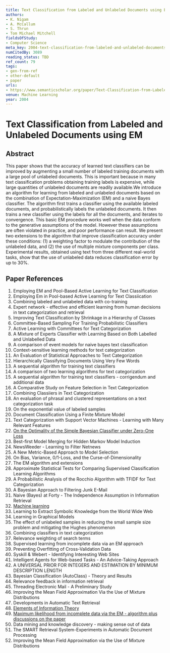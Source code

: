 ```yaml
---
title: Text Classification from Labeled and Unlabeled Documents using EM
authors:
- K. Nigam
- A. McCallum
- S. Thrun
- Tom Michael Mitchell
fieldsOfStudy:
- Computer Science
meta_key: 2004-text-classification-from-labeled-and-unlabeled-documents-using-em
numCitedBy: 3089
reading_status: TBD
ref_count: 79
tags:
- gen-from-ref
- other-default
- paper
urls:
- https://www.semanticscholar.org/paper/Text-Classification-from-Labeled-and-Unlabeled-EM-Nigam-McCallum/e2de29049d62de925cf709024b92774cd82b0a5a?sort=total-citations
venue: Machine Learning
year: 2004
---
```


# Text Classification from Labeled and Unlabeled Documents using EM

## Abstract

This paper shows that the accuracy of learned text classifiers can be improved by augmenting a small number of labeled training documents with a large pool of unlabeled documents. This is important because in many text classification problems obtaining training labels is expensive, while large quantities of unlabeled documents are readily available.We introduce an algorithm for learning from labeled and unlabeled documents based on the combination of Expectation-Maximization (EM) and a naive Bayes classifier. The algorithm first trains a classifier using the available labeled documents, and probabilistically labels the unlabeled documents. It then trains a new classifier using the labels for all the documents, and iterates to convergence. This basic EM procedure works well when the data conform to the generative assumptions of the model. However these assumptions are often violated in practice, and poor performance can result. We present two extensions to the algorithm that improve classification accuracy under these conditions: (1) a weighting factor to modulate the contribution of the unlabeled data, and (2) the use of multiple mixture components per class. Experimental results, obtained using text from three different real-world tasks, show that the use of unlabeled data reduces classification error by up to 30%.

## Paper References

1. Employing EM and Pool-Based Active Learning for Text Classification
2. Employing Em in Pool-based Active Learning for Text Classiication
3. Combining labeled and unlabeled data with co-training
4. Expert network - effective and efficient learning from human decisions in text categorization and retrieval
5. Improving Text Classification by Shrinkage in a Hierarchy of Classes
6. Committee-Based Sampling For Training Probabilistic Classifiers
7. Active Learning with Committees for Text Categorization
8. A Mixture of Experts Classifier with Learning Based on Both Labelled and Unlabelled Data
9. A comparison of event models for naive bayes text classification
10. Context-sensitive learning methods for text categorization
11. An Evaluation of Statistical Approaches to Text Categorization
12. Hierarchically Classifying Documents Using Very Few Words
13. A sequential algorithm for training text classifiers
14. A comparison of two learning algorithms for text categorization
15. A sequential algorithm for training text classifiers - corrigendum and additional data
16. A Comparative Study on Feature Selection in Text Categorization
17. Combining Classiiers in Text Categorization
18. An evaluation of phrasal and clustered representations on a text categorization task
19. On the exponential value of labeled samples
20. Document Classification Using a Finite Mixture Model
21. Text Categorization with Support Vector Machines - Learning with Many Relevant Features
22. [On the Optimality of the Simple Bayesian Classifier under Zero-One Loss](2004-on-the-optimality-of-the-simple-bayesian-classifier-under-zero-one-loss.md)
23. Best-first Model Merging for Hidden Markov Model Induction
24. NewsWeeder - Learning to Filter Netnews
25. A New Metric-Based Approach to Model Selection
26. On Bias, Variance, 0/1-Loss, and the Curse-of-Dimensionality
27. The EM algorithm and extensions
28. Approximate Statistical Tests for Comparing Supervised Classification Learning Algorithms
29. A Probabilistic Analysis of the Rocchio Algorithm with TFIDF for Text Categorization
30. A Bayesian Approach to Filtering Junk E-Mail
31. Naive (Bayes) at Forty - The Independence Assumption in Information Retrieval
32. [Machine learning](1996-machine-learning.md)
33. Learning to Extract Symbolic Knowledge from the World Wide Web
34. Learning in Graphical Models
35. The effect of unlabeled samples in reducing the small sample size problem and mitigating the Hughes phenomenon
36. Combining classifiers in text categorization
37. Relevance weighting of search terms
38. Supervised learning from incomplete data via an EM approach
39. Preventing Overfitting of Cross-Validation Data
40. Syskill & Webert - Identifying Interesting Web Sites
41. Intelligent Agents for Web-based Tasks - An Advice-Taking Approach
42. A UNIVERSAL PRIOR FOR INTEGERS AND ESTIMATION BY MINIMUM DESCRIPTION LENGTH
43. Bayesian Classification (AutoClass) - Theory and Results
44. Relevance feedback in information retrieval
45. Threading Electronic Mail - A Preliminary Study
46. Improving the Mean Field Approximation Via the Use of Mixture Distributions
47. Developments in Automatic Text Retrieval
48. [Elements of Information Theory](1991-elements-of-information-theory.md)
49. [Maximum likelihood from incomplete data via the EM - algorithm plus discussions on the paper](1977-maximum-likelihood-from-incomplete-data-via-the-em-algorithm-plus-discussions-on-the-paper.md)
50. Data mining and knowledge discovery - making sense out of data
51. The SMART Retrieval System-Experiments in Automatic Document Processing
52. Improving the Mean Field Approximation via the Use of Mixture Distributions
